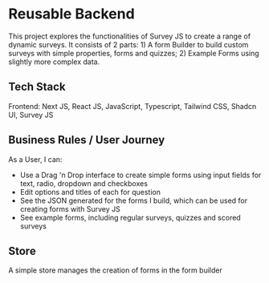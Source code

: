 # Reusable Backend

This project explores the functionalities of Survey JS to create a range of dynamic surveys. It consists of 2 parts: 1) A form Builder to build custom surveys with simple properties, forms and quizzes; 2) Example Forms using slightly more complex data.

## Tech Stack

Frontend: Next JS, React JS, JavaScript, Typescript, Tailwind CSS, Shadcn UI, Survey JS

## Business Rules / User Journey

As a User, I can:

- Use a Drag 'n Drop interface to create simple forms using input fields for text, radio, dropdown and checkboxes
- Edit options and titles of each for question
- See the JSON generated for the forms I build, which can be used for creating forms with Survey JS
- See example forms, including regular surveys, quizzes and scored surveys

## Store

A simple store manages the creation of forms in the form builder
